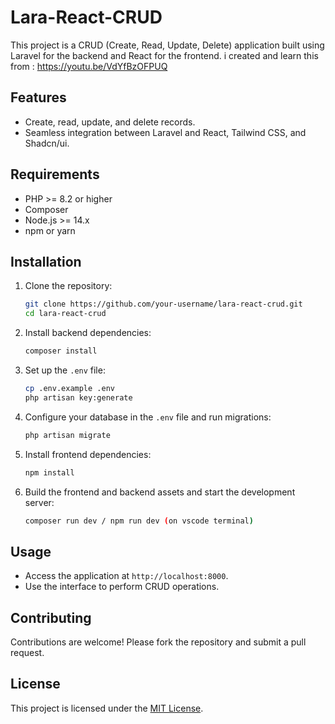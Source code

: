 # Lara-React-CRUD
This project is a CRUD (Create, Read, Update, Delete) application built using Laravel for the backend and React for the frontend.
i created and learn this from : https://youtu.be/VdYfBzOFPUQ

## Features
- Create, read, update, and delete records.
- Seamless integration between Laravel and React, Tailwind CSS, and Shadcn/ui.

## Requirements
- PHP >= 8.2 or higher
- Composer
- Node.js >= 14.x
- npm or yarn

## Installation

1. Clone the repository:
    ```bash
    git clone https://github.com/your-username/lara-react-crud.git
    cd lara-react-crud
    ```

2. Install backend dependencies:
    ```bash
    composer install
    ```

3. Set up the `.env` file:
    ```bash
    cp .env.example .env
    php artisan key:generate
    ```

4. Configure your database in the `.env` file and run migrations:
    ```bash
    php artisan migrate
    ```

5. Install frontend dependencies:
    ```bash
    npm install
    ```

6. Build the frontend and backend assets and start the development server:
    ```bash
    composer run dev / npm run dev (on vscode terminal)
    ```

## Usage
- Access the application at `http://localhost:8000`.
- Use the interface to perform CRUD operations.

## Contributing
Contributions are welcome! Please fork the repository and submit a pull request.

## License
This project is licensed under the [MIT License](LICENSE).

